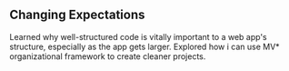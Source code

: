 ## Changing Expectations

Learned why well-structured code is vitally important to a web app's structure, especially as the app gets larger. Explored how i can use MV* organizational framework to create cleaner projects.

